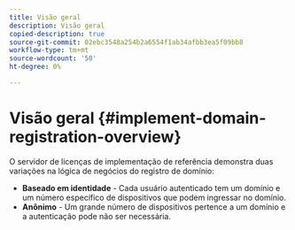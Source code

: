 ```yaml
---
title: Visão geral
description: Visão geral
copied-description: true
source-git-commit: 02ebc3548a254b2a6554f1ab34afbb3ea5f09bb8
workflow-type: tm+mt
source-wordcount: '50'
ht-degree: 0%

---
```


# Visão geral {#implement-domain-registration-overview}

O servidor de licenças de implementação de referência demonstra duas variações na lógica de negócios do registro de domínio:

* **Baseado em identidade** - Cada usuário autenticado tem um domínio e um número específico de dispositivos que podem ingressar no domínio.
* **Anônimo** - Um grande número de dispositivos pertence a um domínio e a autenticação pode não ser necessária.
